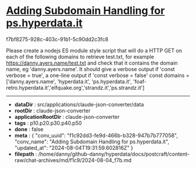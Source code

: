 # [Adding Subdomain Handling for ps.hyperdata.it](https://claude.ai/chat/f1c92dd3-fe9d-466b-b328-947b7b777058)

f7bf8275-928c-403c-91b1-5c90dd2c3fc8

Please create a nodejs ES module style script that will do a HTTP GET on each of the following domains to retrieve test.txt, for example https://danny.ayers.name/test.txt and check that it contains the domain name, eg 'danny.ayers.name'. It should give a verbose output if 'const verbose = true', a one-line output if 'const verbose = false'
const domains = ['danny.ayers.name', 'hyperdata.it', 'ps.hyperdata.it', 'foaf-retro.hyperdata.it','elfquake.org','strandz.it','ps.strandz.it']

---

* **dataDir** : src/applications/claude-json-converter/data
* **rootDir** : claude-json-converter
* **applicationRootDir** : claude-json-converter
* **tags** : p10.p20.p30.p40.p50
* **done** : false
* **meta** : {
  "conv_uuid": "f1c92dd3-fe9d-466b-b328-947b7b777058",
  "conv_name": "Adding Subdomain Handling for ps.hyperdata.it",
  "updated_at": "2024-08-04T19:31:59.602816Z"
}
* **filepath** : /home/danny/github-danny/hyperdata/docs/postcraft/content-raw/chat-archives/md/f1c9/2024-08-04_f7b.md